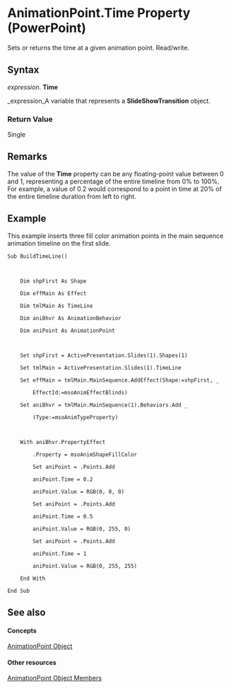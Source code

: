 
# AnimationPoint.Time Property (PowerPoint)

Sets or returns the time at a given animation point. Read/write.


## Syntax

 _expression_. **Time**

 _expression_A variable that represents a  **SlideShowTransition** object.


### Return Value

Single


## Remarks

The value of the  **Time** property can be any floating-point value between 0 and 1, representing a percentage of the entire timeline from 0% to 100%. For example, a value of 0.2 would correspond to a point in time at 20% of the entire timeline duration from left to right.


## Example

This example inserts three fill color animation points in the main sequence animation timeline on the first slide.


```
Sub BuildTimeLine()



    Dim shpFirst As Shape

    Dim effMain As Effect

    Dim tmlMain As TimeLine

    Dim aniBhvr As AnimationBehavior

    Dim aniPoint As AnimationPoint



    Set shpFirst = ActivePresentation.Slides(1).Shapes(1)

    Set tmlMain = ActivePresentation.Slides(1).TimeLine

    Set effMain = tmlMain.MainSequence.AddEffect(Shape:=shpFirst, _

        EffectId:=msoAnimEffectBlinds)

    Set aniBhvr = tmlMain.MainSequence(1).Behaviors.Add _

        (Type:=msoAnimTypeProperty)



    With aniBhvr.PropertyEffect

        .Property = msoAnimShapeFillColor

        Set aniPoint = .Points.Add

        aniPoint.Time = 0.2

        aniPoint.Value = RGB(0, 0, 0)

        Set aniPoint = .Points.Add

        aniPoint.Time = 0.5

        aniPoint.Value = RGB(0, 255, 0)

        Set aniPoint = .Points.Add

        aniPoint.Time = 1

        aniPoint.Value = RGB(0, 255, 255)

    End With

End Sub
```


## See also


#### Concepts


 [AnimationPoint Object](79aa1a47-abab-f98f-955a-48be10a94c41.md)
#### Other resources


 [AnimationPoint Object Members](26acf251-6c44-f370-f7ac-48057352cec6.md)
